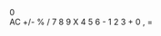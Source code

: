 <!DOCTYPE html>

<html lang="en">

   <head>
        <link href='./style.css' rel='stylesheet'>
    </head>

  <body>
        <div class="container">
            <div class="result">
                <span>0</span>
            </div>

  <div class="buttons">
               <buttons class="item item1 clear">AC</buttons>
                <buttons class="item item1 negative">+/-</buttons>
                <buttons class="item item2 sign">%</buttons>
                <buttons class="item item3 sign">/</buttons>
                <buttons class="item number">7</buttons>
                <buttons class="item number">8</buttons>
                <buttons class="item number">9</buttons>
                <buttons class="item item3 sign">X</buttons>
                <buttons class="item number">4</buttons>
                <buttons class="item number">5</buttons>
                <buttons class="item number">6</buttons>
                <buttons class="item item3 sign">-</buttons>
                <buttons class="item number">1</buttons>
                <buttons class="item number">2</buttons>
                <buttons class="item number">3</buttons>
                <buttons class="item item3 sign">+</buttons>
                <buttons class="item item0 number">0</buttons>
                <buttons class="item comma">,</buttons>
                <buttons class="item equal sign">=</buttons>
            </div>    

 </div>


 <script src="index.js"></script>

</body>

</html>